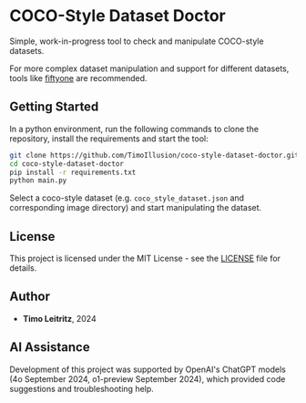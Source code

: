 # COCO-Style Dataset Doctor

Simple, work-in-progress tool to check and manipulate COCO-style datasets. 

For more complex dataset manipulation and support for different datasets, tools like [fiftyone](https://github.com/voxel51/fiftyone) are recommended.

## Getting Started

In a python environment, run the following commands to clone the repository, install the requirements and start the tool:

```bash
git clone https://github.com/TimoIllusion/coco-style-dataset-doctor.git
cd coco-style-dataset-doctor
pip install -r requirements.txt
python main.py
```

Select a coco-style dataset (e.g. `coco_style_dataset.json` and corresponding image directory) and start manipulating the dataset.

## License

This project is licensed under the MIT License - see the [LICENSE](LICENSE) file for details.

## Author

- **Timo Leitritz**, 2024

## AI Assistance

Development of this project was supported by OpenAI's ChatGPT models (4o September 2024, o1-preview September 2024), which provided code suggestions and troubleshooting help.